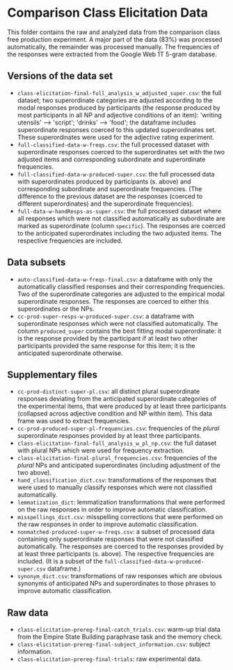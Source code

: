 # Comparison Class Elicitation Data

This folder contains the raw and analyzed data from the comparison class free production experiment. A major part of the data (83%) was processed automatically, the remainder was processed manually. The frequencies of the responses were extracted from the Google Web 1T 5-gram database.

## Versions of the data set

- `class-elicitation-final-full_analysis_w_adjusted_super.csv`: the full dataset; two superordinate categories are adjusted according to the modal responses produced by participants (the response produced by most participants in all NP and adjective conditions of an item): 'writing utensils' --> 'script'; 'drinks' --> 'food'; the dataframe includes superordinate responses coerced to this updated superordinates set. These superordinates were used for the adjective rating experiment.
- `full-classified-data-w-freqs.csv`: the full processed dataset with superordinate responses coerced to the superordinates set with the two adjusted items and corresponding subordinate and superordinate frequencies.
- `full-classified-data-w-produced-super.csv`: the full processed data with superordinates produced by participants (s. above) and corresponding subordinate and superordinate frequencies. (The difference to the previous dataset are the responses (coerced to different superordinates) and the superordinate frequencies).
- `full-data-w-handResps-as-super.csv`: the full processed dataset where all responses which were not classified automatically as subordinate are marked as superordinate (column `specific`). The responses are coerced to the anticipated superordinates including the two adjusted items. The respective frequencies are included.

## Data subsets

- `auto-classified-data-w-freqs-final.csv`: a dataframe with only the automatically classified responses and their corresponding frequencies. Two of the superordinate categories are adjusted to the empirical modal superordinate responses. The responses are coerced to either this superordinates or the NPs.
- `cc-prod-super-resps-w-produced-super.csv`: a dataframe with superordinate responses which were not classified automatically. The column `produced_super` contains the best fitting modal superordinate: it is the response provided by the participant if at least two other participants provided the same response for this item; it is the anticipated superordinate otherwise.

## Supplementary files

- `cc-prod-distinct-super-pl.csv`: all distinct plural superordinate responses deviating from the anticipated superordinate categories of the experimental items, that were produced by at least three participants (collapsed across adjective condition and NP within item). This data frame was used to extract frequencies.
- `cc-prod-produced-super-pl-frequencies.csv`: frequencies of the _plural_ superordinate responses provided by at least three participants.
- `class-elicitation-final-full_analysis_w_pl_np.csv`: the full dataset with plural NPs which were used for frequency extraction.
- `class-elicitation-final-plural_frequencies.csv`: frequencies of the _plural_ NPs and anticipated superordinates (including adjustment of the two above).
- `hand_classification_dict.csv`: transformations of the responses that were used to manually classify responses which were not classified automatically.
- `lemmatization_dict`: lemmatization transformations that were performed on the raw responses in order to improve automatic classification.
- `misspellings_dict.csv`: misspelling corrections that were performed on the raw responses in order to improve automatic classification.
- `nonmatched-produced-super-w-freqs.csv`: a subset of processed data containing only superordinate responses that were not classified automatically. The responses are coerced to the responses provided by at least three participants (s. above). The respective frequencies are included. (It is a subset of the `full-classified-data-w-produced-super.csv` dataframe.)
- `synonym_dict.csv`: transformations of raw responses which are obvious synonyms of anticipated NPs and superordinates to those phrases to improve automatic classification.

## Raw data

- `class-elicitation-prereg-final-catch_trials.csv`: warm-up trial data from the Empire State Building paraphrase task and the memory check.
- `class-elicitation-prereg-final-subject_information.csv`: subject information.
- `class-elicitation-prereg-final-trials`: raw experimental data.
